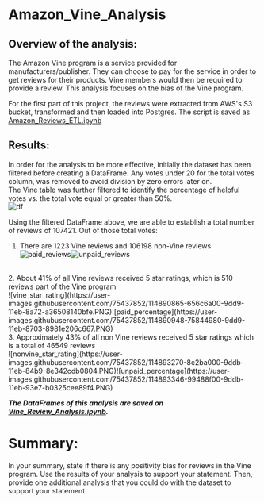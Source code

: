 # Amazon_Vine_Analysis

## Overview of the analysis: 

The Amazon Vine program is a service provided for manufacturers/publisher.  They can choose to pay for the service in order to get reviews for their products.  Vine members would then be required to provide a review.  This analysis focuses on the bias of the Vine program. <br>

For the first part of this project, the reviews were extracted from AWS's S3 bucket, transformed and then loaded into Postgres.  The script is saved as [Amazon_Reviews_ETL.ipynb](https://github.com/taranahassan/Amazon_Vine_Analysis/blob/main/Amazon_Reviews_ETL.ipynb)

## Results: 

In order for the analysis to be more effective, initially the dataset has been filtered before creating a DataFrame.  Any votes under 20 for the total votes column, was removed to avoid division by zero errors later on. <br>
The Vine table was further filtered to identify the percentage of helpful votes vs. the total vote equal or greater than 50%.
<br>
![df](https://user-images.githubusercontent.com/75437852/114807748-f3623980-9d74-11eb-8ea2-90813bee76c5.PNG)

Using the filtered DataFrame above, we are able to establish a total number of reviews of 107421.  Out of those total votes:

  1.  There are 1223 Vine reviews and 106198 non-Vine reviews<br>
  ![paid_reviews](https://user-images.githubusercontent.com/75437852/114811068-68387200-9d7b-11eb-9df3-914f6aaa9012.PNG)![unpaid_reviews](https://user-images.githubusercontent.com/75437852/114811079-6f5f8000-9d7b-11eb-9331-bc8622d0b198.PNG)
<br>
  2.  About 41% of all Vine reviews received 5 star ratings, which is 510 reviews part of the Vine program <br>
  ![vine_star_rating](https://user-images.githubusercontent.com/75437852/114890865-656c6a00-9dd9-11eb-8a72-a36508140bfe.PNG)![paid_percentage](https://user-images.githubusercontent.com/75437852/114890948-75844980-9dd9-11eb-8703-8981e206c667.PNG)
<br>
  3.  Approximately 43% of all non Vine reviews received 5 star ratings which is a total of 46549 reviews <br>
  ![nonvine_star_rating](https://user-images.githubusercontent.com/75437852/114893270-8c2ba000-9ddb-11eb-84b9-8e342cdb0804.PNG)![unpaid_percentage](https://user-images.githubusercontent.com/75437852/114893346-99488f00-9ddb-11eb-93e7-b0325cee89f4.PNG)
<br>

***The DataFrames of this analysis are saved on [Vine_Review_Analysis.ipynb](https://github.com/taranahassan/Amazon_Vine_Analysis/blob/main/Vine_Review_Analysis.ipynb).*** <br>

# Summary: 
In your summary, state if there is any positivity bias for reviews in the Vine program. Use the results of your analysis to support your statement. Then, provide one additional analysis that you could do with the dataset to support your statement.
